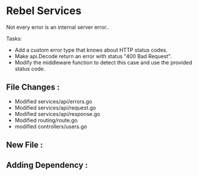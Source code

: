 # Rebel Services

Not every error is an internal server error..

Tasks:
- Add a custom error type that knows about HTTP status codes.
- Make api.Decode return an error with status "400 Bad Request".
- Modify the middleware function to detect this case and use the provided status code.

## File Changes :
- Modified services/api/errors.go
- Modified services/api/request.go
- Modified services/api/response.go
- Modified routing/route.go
- modified controllers/users.go

## New File :

## Adding Dependency :
